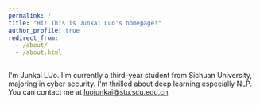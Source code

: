 ```yaml
---
permalink: /
title: "Hi! This is Junkai Luo's homepage!"
author_profile: true
redirect_from: 
  - /about/
  - /about.html
---
```


I'm Junkai LUo. I'm currently a third-year student from Sichuan University, majoring in cyber security. I'm thrilled about deep learning especially NLP. You can contact me at luojunkai@stu.scu.edu.cn

